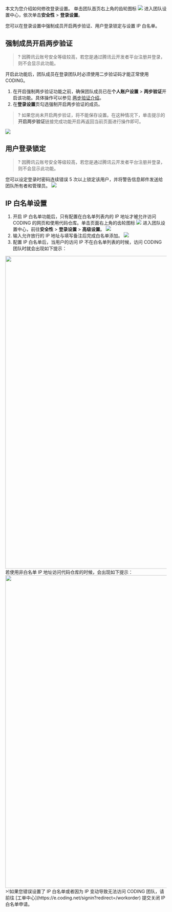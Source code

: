 本文为您介绍如何修改登录设置。
单击团队首页右上角的齿轮图标 <img src ="https://help-assets.codehub.cn/enterprise/20210928153255.png" style ="margin:0"> 进入团队设置中心，依次单击**安全性** > **登录设置**。

您可以在登录设置中强制成员开启两步验证、用户登录锁定与设置 IP 白名单。
## 强制成员开启两步验证[](id:authenticate)
>? 因腾讯云账号安全等级较高，若您是通过腾讯云开发者平台注册并登录，则不会显示此功能。

开启此功能后，团队成员在登录团队时必须使用二步验证码才能正常使用 CODING。
1. 在开启强制两步验证功能之前，确保团队成员已在**个人账户设置** > **两步验证**开启该功能。具体操作可以参见 [两步验证介绍](/docs/member/personal-account/authenticator.html)。
2. 在**登录设置**页勾选强制开启两步验证的成员。
>? 如果您尚未开启两步验证，将不能保存设置。在这种情况下，单击提示的**开启两步验证**链接完成功能开启再返回当前页面进行操作即可。

![](https://qcloudimg.tencent-cloud.cn/raw/0ff39b65a054553b199a06970a37d4c6.png)

## 用户登录锁定[](id:lock)
>? 因腾讯云账号安全等级较高，若您是通过腾讯云开发者平台注册并登录，则不会显示此功能。

您可以设定登录时密码连续错误 5 次以上锁定该用户，并将警告信息邮件发送给团队所有者和管理员。
![](https://qcloudimg.tencent-cloud.cn/raw/f59448bf91d15842993ead2bf83b2f85.png)

## IP 白名单设置[](id:whitelist)
1. 开启 IP 白名单功能后，只有配置在白名单列表内的 IP 地址才被允许访问 CODING 的网页和使用代码仓库。单击页面右上角的齿轮图标 <img src ="https://help-assets.codehub.cn/enterprise/20210928153255.png" style ="margin:0"> 进入团队设置中心，前往**安全性** > **登录设置** > **高级设置**。
![](https://qcloudimg.tencent-cloud.cn/raw/3af52d5320c99639b87c512143c108f5.png)
2. 输入允许放行的 IP 地址与填写备注后完成白名单添加。
![](https://qcloudimg.tencent-cloud.cn/raw/e5b42f17334d45689b928f68d20bacae.png)
3. 配置 IP 白名单后，当用户的访问 IP 不在白名单列表的时候，访问 CODING 团队时就会出现如下提示：
<img style="width:978px; max-width: inherit;" src="https://qcloudimg.tencent-cloud.cn/raw/23d682aafad49e7de2605030742f3f42.png" />
 若使用非白名单 IP 地址访问代码仓库的时候，会出现如下提示：
 <img style="width:978px; max-width: inherit;" src="https://qcloudimg.tencent-cloud.cn/raw/314ca8e52d5db5ad62bf1b3ea54e29ea.png" />
>!如果您错误设置了 IP 白名单或者因为 IP 变动导致无法访问 CODING 团队，请前往 [工单中心](https://e.coding.net/signin?redirect=/workorder) 提交关闭 IP 白名单申请。
